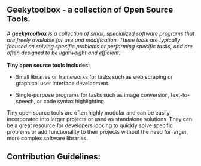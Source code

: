 ## <b>Geekytoolbox</b> - a collection of Open Source</b> Tools.

<i>A <b>geekytoolbox</b> is a collection of small, specialized software programs that are freely available for use and modification. These tools are typically focused on solving specific problems or performing specific tasks, and are often designed to be lightweight and efficient.
</i>
<br>
<br>
<b>Tiny open source tools includes: </b>


- Small libraries or frameworks for tasks such as web scraping or graphical user interface development.
  
- Single-purpose programs for tasks such as image conversion, text-to-speech, or code syntax highlighting.
  
Tiny open source tools are often highly modular and can be easily incorporated into larger projects or used as standalone solutions. They can be a great resource for developers looking to quickly solve specific problems or add functionality to their projects without the need for larger, more complex software libraries.

## Contribution Guidelines:


